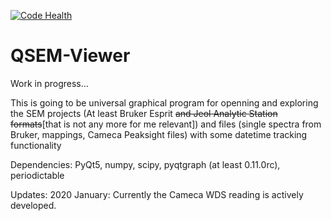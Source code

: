 [![Code Health](https://landscape.io/github/sem-geologist/qbhm_viewer/master/landscape.svg?style=flat)](https://landscape.io/github/sem-geologist/qbhm_viewer/master)

# QSEM-Viewer
Work in progress...

This is going to be universal graphical program for openning and exploring the SEM projects (At least Bruker Esprit ~~and Jeol Analytic Station formats~~[that is not any more for me relevant]) and files (single spectra from Bruker, mappings, Cameca Peaksight files) with some datetime tracking functionality

Dependencies:
PyQt5, numpy, scipy, pyqtgraph (at least 0.11.0rc), periodictable 

Updates:
2020 January: Currently the Cameca WDS reading is actively developed.
